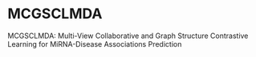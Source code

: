 # MCGSCLMDA
MCGSCLMDA: Multi-View Collaborative and Graph Structure Contrastive Learning for MiRNA-Disease Associations Prediction

